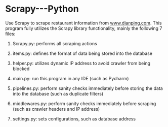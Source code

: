 # Scrapy---Python
Use Scrapy to scrape restaurant information from www.dianping.com. This program fully utilizes the Scrapy library functionality, mainly the following 7 files:

1. Scrapy.py: performs all scraping actions

2. items.py: defines the format of data being stored into the database

3. helper.py: utilizes dynamic IP address to avoid crawler from being blocked

4. main.py: run this program in any IDE (such as Pycharm)

5. pipelines.py: perform sanity checks immediately before storing the data into the database (such as duplicate filters)

6. middlewares.py: perform sanity checks immediately before scraping (such as crawler headers and IP address)

7. settings.py: sets configurations, such as database address
